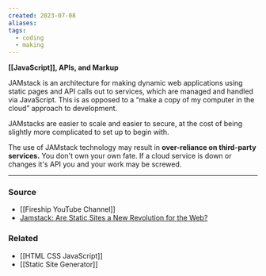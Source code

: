 ```yaml
---
created: 2023-07-08
aliases: 
tags:
  - coding
  - making
---
```

**[[JavaScript]], APIs, and Markup**

JAMstack is an architecture for making dynamic web applications using static pages and API calls out to services, which are managed and handled via JavaScript. This is as opposed to a “make a copy of my computer in the cloud” approach to development.

JAMstacks are easier to scale and easier to secure, at the cost of being slightly more complicated to set up to begin with. 

The use of JAMstack technology may result in **over-reliance on third-party services.** You don't own your own fate. If a cloud service is down or changes it's API you and your work may be screwed. 

---

### Source
- [[Fireship YouTube Channel]]
- [Jamstack: Are Static Sites a New Revolution for the Web?](https://www.codemotion.com/magazine/frontend/web-developer/jamstack-are-static-sites-a-new-revolution-for-the-web/)

### Related
- [[HTML CSS JavaScript]]
- [[Static Site Generator]]